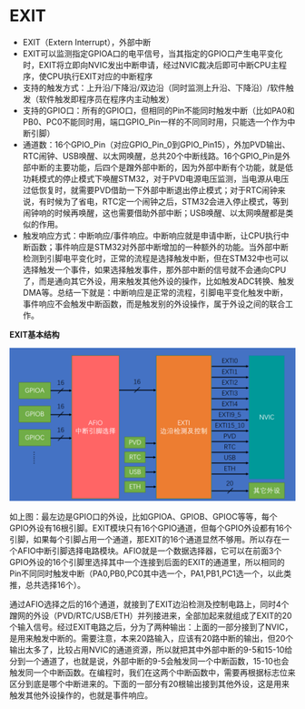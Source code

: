 # EXIT

- EXIT（Extern Interrupt），外部中断
- EXIT可以监测指定GPIOA口的电平信号，当其指定的GPIO口产生电平变化时，EXIT将立即向NVIC发出中断申请，经过NVIC裁决后即可中断CPU主程序，使CPU执行EXIT对应的中断程序
- 支持的触发方式：上升沿/下降沿/双边沿（同时监测上升沿、下降沿）/软件触发（软件触发即程序员在程序内主动触发）
- 支持的GPIO口：所有的GPIO口，但相同的Pin不能同时触发中断（比如PA0和PB0、PC0不能同时用，端口GPIO_Pin一样的不同同时用，只能选一个作为中断引脚）
- 通道数：16个GPIO_Pin（对应GPIO_Pin_0到GPIO_Pin15），外加PVD输出、RTC闹钟、USB唤醒、以太网唤醒，总共20个中断线路。16个GPIO_Pin是外部中断的主要功能，后四个是蹭外部中断的，因为外部中断有个功能，就是低功耗模式的停止模式下唤醒STM32，对于PVD电源电压监测，当电源从电压过低恢复时，就需要PVD借助一下外部中断退出停止模式；对于RTC闹钟来说，有时候为了省电，RTC定一个闹钟之后，STM32会进入停止模式，等到闹钟响的时候再唤醒，这也需要借助外部中断；USB唤醒、以太网唤醒都是类似的作用。
- 触发响应方式：中断响应/事件响应。中断响应就是申请中断，让CPU执行中断函数；事件响应是STM32对外部中断增加的一种额外的功能。当外部中断检测到引脚电平变化时，正常的流程是选择触发中断，但在STM32中也可以选择触发一个事件，如果选择触发事件，那外部中断的信号就不会通向CPU了，而是通向其它外设，用来触发其他外设的操作，比如触发ADC转换、触发DMA等。总结一下就是：中断响应是正常的流程，引脚电平变化触发中断，事件响应不会触发中断函数，而是触发别的外设操作，属于外设之间的联合工作。



**EXIT基本结构**

<img src="./images/EXIT基本结构.png" style="zoom:55%;" />

如上图：最左边是GPIO口的外设，比如GPIOA、GPIOB、GPIOC等等，每个GPIO外设有16根引脚。EXIT模块只有16个GPIO通道，但每个GPIO外设都有16个引脚，如果每个引脚占用一个通道，那EXIT的16个通道显然不够用。所以存在一个AFIO中断引脚选择电路模块。AFIO就是一个数据选择器，它可以在前面3个GPIO外设的16个引脚里选择其中一个连接到后面的EXIT的通道里，所以相同的Pin不同同时触发中断（PA0,PB0,PC0其中选一个，PA1,PB1,PC1选一个，以此类推，总共选择16个）。

通过AFIO选择之后的16个通道，就接到了EXIT边沿检测及控制电路上，同时4个蹭网的外设（PVD/RTC/USB/ETH）并列接进来，全部加起来就组成了EXIT的20个输入信号。经过EXIT电路之后，分为了两种输出：上面的一部分接到了NVIC，是用来触发中断的。需要注意，本来20路输入，应该有20路中断的输出，但20个输出太多了，比较占用NVIC的通道资源，所以就把其中外部中断的9-5和15-10给分到一个通道了，也就是说，外部中断的9-5会触发同一个中断函数，15-10也会触发同一个中断函数。在编程时，我们在这两个中断函数中，需要再根据标志位来区分到底是哪个中断进来的。下面的一部分有20根输出接到其他外设，这是用来触发其他外设操作的，也就是事件响应。


